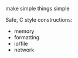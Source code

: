 
make simple things simple

Safe, C style constructions:

- memory
- formatting
- io/file
- network

